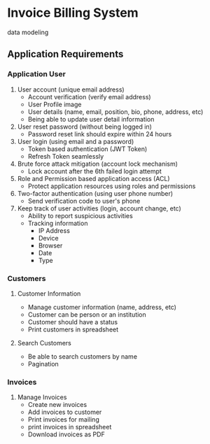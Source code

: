 # Invoice Billing System

data modeling

## Application Requirements

### Application User
1. User account (unique email address)
   * Account verification (verify email address)
   * User Profile image
   * User details (name, email, position, bio, phone, address, etc)
   * Being able to update user detail information
2. User reset password (without being logged in)
   * Password reset link should expire within 24 hours
3. User login (using email and a password)
   * Token based authentication (JWT Token)
   * Refresh Token seamlessly
4. Brute force attack mitigation (account lock mechanism)
   * Lock account after the 6th failed login attempt
5. Role and Permission based application access (ACL)
   * Protect application resources using roles and permissions
6. Two-factor authentication (using user phone number)
   * Send verification code to user's phone
7. Keep track of user activities (login, account change, etc)
   * Ability to report suspicious activities
   * Tracking information
     * IP Address
     * Device
     * Browser
     * Date
     * Type

### Customers
1. Customer Information
   * Manage customer information (name, address, etc)
   * Customer can be person or an institution
   * Customer should have a status
   * Print customers in spreadsheet

2. Search Customers
   * Be able to search customers by name
   * Pagination

### Invoices
1. Manage Invoices
   * Create new invoices
   * Add invoices to customer
   * Print invoices for mailing
   * print invoices in spreadsheet
   * Download invoices as PDF

